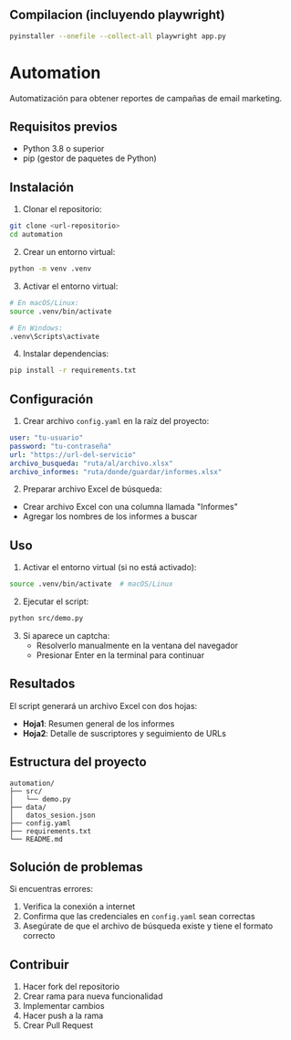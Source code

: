 ## Compilacion (incluyendo playwright)
```bash
pyinstaller --onefile --collect-all playwright app.py
```

# Automation

Automatización para obtener reportes de campañas de email marketing.

## Requisitos previos

- Python 3.8 o superior
- pip (gestor de paquetes de Python)

## Instalación

1. Clonar el repositorio:
```bash
git clone <url-repositorio>
cd automation
```

2. Crear un entorno virtual:
```bash
python -m venv .venv
```

3. Activar el entorno virtual:
```bash
# En macOS/Linux:
source .venv/bin/activate

# En Windows:
.venv\Scripts\activate
```

4. Instalar dependencias:
```bash
pip install -r requirements.txt
```

## Configuración

1. Crear archivo `config.yaml` en la raíz del proyecto:
```yaml
user: "tu-usuario"
password: "tu-contraseña"
url: "https://url-del-servicio"
archivo_busqueda: "ruta/al/archivo.xlsx"
archivo_informes: "ruta/donde/guardar/informes.xlsx"
```

2. Preparar archivo Excel de búsqueda:
- Crear archivo Excel con una columna llamada "Informes"
- Agregar los nombres de los informes a buscar

## Uso

1. Activar el entorno virtual (si no está activado):
```bash
source .venv/bin/activate  # macOS/Linux
```

2. Ejecutar el script:
```bash
python src/demo.py
```

3. Si aparece un captcha:
   - Resolverlo manualmente en la ventana del navegador
   - Presionar Enter en la terminal para continuar

## Resultados

El script generará un archivo Excel con dos hojas:
- **Hoja1**: Resumen general de los informes
- **Hoja2**: Detalle de suscriptores y seguimiento de URLs

## Estructura del proyecto

```
automation/
├── src/
│   └── demo.py
├── data/
│   datos_sesion.json
├── config.yaml
├── requirements.txt
└── README.md
```

## Solución de problemas

Si encuentras errores:
1. Verifica la conexión a internet
2. Confirma que las credenciales en `config.yaml` sean correctas
3. Asegúrate de que el archivo de búsqueda existe y tiene el formato correcto

## Contribuir

1. Hacer fork del repositorio
2. Crear rama para nueva funcionalidad
3. Implementar cambios
4. Hacer push a la rama
5. Crear Pull Request
